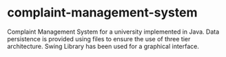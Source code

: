 # complaint-management-system
Complaint Management System for a university implemented in Java. Data persistence is provided using files to ensure the use of three tier architecture. Swing Library has been used for a graphical interface.
